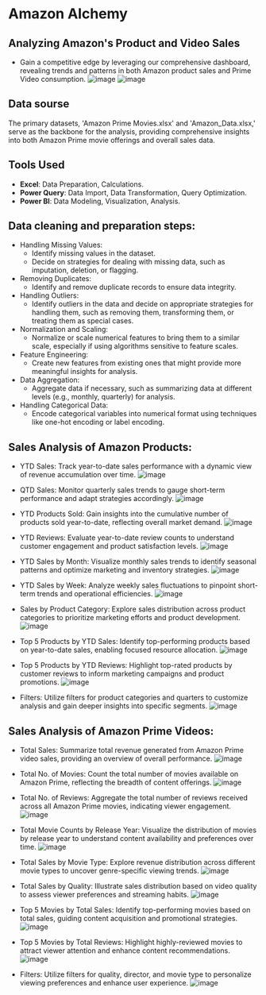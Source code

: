 # Amazon Alchemy
## Analyzing Amazon's Product and Video Sales  
- Gain a competitive edge by leveraging our comprehensive dashboard, revealing trends and patterns in both Amazon product sales and Prime Video consumption.
  ![image](https://github.com/Lokasunder-s/Amazon_Insights_Dashboard/assets/154940528/ed3c44f3-942d-402a-94ea-d157e4cc45d5)
  ![image](https://github.com/Lokasunder-s/Amazon_Insights_Dashboard/assets/154940528/f55293ae-0d34-4394-986a-adbe33517bc6)
## Data sourse  
The primary datasets, 'Amazon Prime Movies.xlsx' and 'Amazon_Data.xlsx,' serve as the backbone for the analysis, providing comprehensive insights into both Amazon Prime movie offerings and overall sales data.  
## Tools Used  
 - **Excel**: Data Preparation, Calculations.  
 - **Power Query**: Data Import, Data Transformation, Query Optimization.  
 - **Power BI**: Data Modeling, Visualization, Analysis.  
## Data cleaning and preparation steps:  
 - Handling Missing Values:  
    - Identify missing values in the dataset.  
    - Decide on strategies for dealing with missing data, such as imputation, deletion, or flagging.  
  - Removing Duplicates:  
    - Identify and remove duplicate records to ensure data integrity.  
  - Handling Outliers:  
    - Identify outliers in the data and decide on appropriate strategies for handling them, such as removing them, transforming them, or treating them as special cases.  
  - Normalization and Scaling:  
    - Normalize or scale numerical features to bring them to a similar scale, especially if using algorithms sensitive to feature scales.  
  - Feature Engineering:  
    - Create new features from existing ones that might provide more meaningful insights for analysis.  
  - Data Aggregation:  
    - Aggregate data if necessary, such as summarizing data at different levels (e.g., monthly, quarterly) for analysis.  
  - Handling Categorical Data:  
    - Encode categorical variables into numerical format using techniques like one-hot encoding or label encoding.  

## Sales Analysis of Amazon Products:  

- YTD Sales: Track year-to-date sales performance with a dynamic view of revenue accumulation over time.
  ![image](https://github.com/Lokasunder-s/Amazon_Insights_Dashboard/assets/154940528/38d15764-2b4e-4185-9b4b-36755e7d0bc9)

- QTD Sales: Monitor quarterly sales trends to gauge short-term performance and adapt strategies accordingly.
  ![image](https://github.com/Lokasunder-s/Amazon_Insights_Dashboard/assets/154940528/a7834aed-67b0-4a97-8f1c-29088b437064)

- YTD Products Sold: Gain insights into the cumulative number of products sold year-to-date, reflecting overall market demand.
  ![image](https://github.com/Lokasunder-s/Amazon_Insights_Dashboard/assets/154940528/708cf739-3c42-42ef-be47-fb2ec6f0f632)

- YTD Reviews: Evaluate year-to-date review counts to understand customer engagement and product satisfaction levels.
  ![image](https://github.com/Lokasunder-s/Amazon_Insights_Dashboard/assets/154940528/91417d7c-2a7d-42ea-ba21-0bd84d087013)

- YTD Sales by Month: Visualize monthly sales trends to identify seasonal patterns and optimize marketing and inventory strategies.
  ![image](https://github.com/Lokasunder-s/Amazon_Insights_Dashboard/assets/154940528/e0c52333-1a4f-4240-b333-79208289920b)

- YTD Sales by Week: Analyze weekly sales fluctuations to pinpoint short-term trends and operational efficiencies.
  ![image](https://github.com/Lokasunder-s/Amazon_Insights_Dashboard/assets/154940528/ce0a28d6-56a3-413e-b91c-0ec930565e8e)

- Sales by Product Category: Explore sales distribution across product categories to prioritize marketing efforts and product development.
  ![image](https://github.com/Lokasunder-s/Amazon_Insights_Dashboard/assets/154940528/0921c302-7109-47b8-8dd5-60603311f070)

- Top 5 Products by YTD Sales: Identify top-performing products based on year-to-date sales, enabling focused resource allocation.
  ![image](https://github.com/Lokasunder-s/Amazon_Insights_Dashboard/assets/154940528/ec8300b4-b4ee-4521-94c1-a30a9fe53f0a)

- Top 5 Products by YTD Reviews: Highlight top-rated products by customer reviews to inform marketing campaigns and product promotions.
  ![image](https://github.com/Lokasunder-s/Amazon_Insights_Dashboard/assets/154940528/344ce2e8-9b8b-486c-8c4a-44b2d077e171)
 
- Filters: Utilize filters for product categories and quarters to customize analysis and gain deeper insights into specific segments.
  ![image](https://github.com/Lokasunder-s/Amazon_Insights_Dashboard/assets/154940528/afe3b3d5-75e1-482a-8143-90a3073ed918)



## Sales Analysis of Amazon Prime Videos:  

- Total Sales: Summarize total revenue generated from Amazon Prime video sales, providing an overview of overall performance.
  ![image](https://github.com/Lokasunder-s/Amazon_Insights_Dashboard/assets/154940528/904ef21b-a9e9-4453-9a41-eba4e4fcdb66)
  
- Total No. of Movies: Count the total number of movies available on Amazon Prime, reflecting the breadth of content offerings.
  ![image](https://github.com/Lokasunder-s/Amazon_Insights_Dashboard/assets/154940528/2846f009-c1bc-4611-9fb1-e1309cd0b210)
 
- Total No. of Reviews: Aggregate the total number of reviews received across all Amazon Prime movies, indicating viewer engagement.
  ![image](https://github.com/Lokasunder-s/Amazon_Insights_Dashboard/assets/154940528/c500da40-69df-4b96-a104-a94d3623eb8f)

- Total Movie Counts by Release Year: Visualize the distribution of movies by release year to understand content availability and preferences over time.
  ![image](https://github.com/Lokasunder-s/Amazon_Insights_Dashboard/assets/154940528/b636248a-623f-4bbd-8af3-83fbfc8e4199)

- Total Sales by Movie Type: Explore revenue distribution across different movie types to uncover genre-specific viewing trends.
  ![image](https://github.com/Lokasunder-s/Amazon_Insights_Dashboard/assets/154940528/f24f1e59-5b3a-463e-b95f-364848636d31)

- Total Sales by Quality: Illustrate sales distribution based on video quality to assess viewer preferences and streaming habits.
  ![image](https://github.com/Lokasunder-s/Amazon_Insights_Dashboard/assets/154940528/46afb3a2-b1d7-48d7-b646-1aef9813ce94)

- Top 5 Movies by Total Sales: Identify top-performing movies based on total sales, guiding content acquisition and promotional strategies.
  ![image](https://github.com/Lokasunder-s/Amazon_Insights_Dashboard/assets/154940528/6d3a3946-a783-4acf-8cd4-69fb9f4eae20)
 
- Top 5 Movies by Total Reviews: Highlight highly-reviewed movies to attract viewer attention and enhance content recommendations.
  ![image](https://github.com/Lokasunder-s/Amazon_Insights_Dashboard/assets/154940528/3a8d9785-5799-4268-ac90-8b04846b186e)

- Filters: Utilize filters for quality, director, and movie type to personalize viewing preferences and enhance user experience.
  ![image](https://github.com/Lokasunder-s/Amazon_Insights_Dashboard/assets/154940528/dd4a5796-ee57-4410-81e7-5e89636664b4)
  


